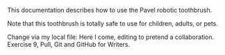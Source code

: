 This documentation describes how to use the Pavel robotic toothbrush.

Note that this toothbrush is totally safe to use for children, adults, or pets.

Change via my local file: Here I come, editing to pretend a collaboration. Exercise 9, Pull, Git and GitHub for Writers.
